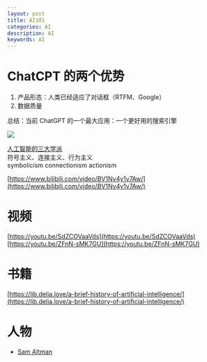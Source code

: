 ```yaml
---
layout: post
title: AI101
categories: AI
description: AI
keywords: AI
---
```


# ChatCPT 的两个优势

1. 产品形态：人类已经适应了对话框（RTFM、Google）
2. 数据质量

总结：当前 ChatGPT 的一个最大应用：一个更好用的搜索引擎

![](https://img2023.cnblogs.com/blog/120296/202304/120296-20230413212715449-792849795.jpg)

[人工智能的三大学派](https://www.cnblogs.com/ghj1976/p/ren-gong-zhi-neng-de-san-da-xue-pai.html)  
符号主义、连接主义、行为主义  
symbolicism connectionism actionism

[https://www.bilibili.com/video/BV1Ny4y1v7Aw/](https://www.bilibili.com/video/BV1Ny4y1v7Aw/)

# 视频

[https://youtu.be/SdZCOVaaVds](https://youtu.be/SdZCOVaaVds)  
[https://youtu.be/ZFnN-sMK7GU](https://youtu.be/ZFnN-sMK7GU)

# 书籍

[https://lib.delia.love/a-brief-history-of-artificial-intelligence/](https://lib.delia.love/a-brief-history-of-artificial-intelligence/)

# 人物

- [Sam Altman](https://en.wikipedia.org/wiki/Sam_Altman)
